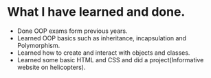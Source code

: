 # What I have learned and done.

* Done OOP exams form previous years.
* Learned OOP basics such as inheritance, incapsulation and Polymorphism.
* Learned how to create and interact with objects and classes.
* Learned some basic HTML and CSS and did a project(Informative website on helicopters).


